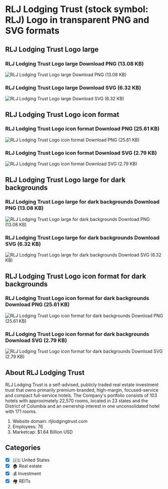 # RLJ Lodging Trust (stock symbol: RLJ) Logo in transparent PNG and SVG formats

## RLJ Lodging Trust Logo large

### RLJ Lodging Trust Logo large Download PNG (13.08 KB)

![RLJ Lodging Trust Logo large Download PNG (13.08 KB)](/img/orig/RLJ_BIG-ff7e95db.png)

### RLJ Lodging Trust Logo large Download SVG (6.32 KB)

![RLJ Lodging Trust Logo large Download SVG (6.32 KB)](/img/orig/RLJ_BIG-8fd1639c.svg)

## RLJ Lodging Trust Logo icon format

### RLJ Lodging Trust Logo icon format Download PNG (25.61 KB)

![RLJ Lodging Trust Logo icon format Download PNG (25.61 KB)](/img/orig/RLJ-596733ac.png)

### RLJ Lodging Trust Logo icon format Download SVG (2.79 KB)

![RLJ Lodging Trust Logo icon format Download SVG (2.79 KB)](/img/orig/RLJ-971b213f.svg)

## RLJ Lodging Trust Logo large for dark backgrounds

### RLJ Lodging Trust Logo large for dark backgrounds Download PNG (13.08 KB)

![RLJ Lodging Trust Logo large for dark backgrounds Download PNG (13.08 KB)](/img/orig/RLJ_BIG.D-faf11395.png)

### RLJ Lodging Trust Logo large for dark backgrounds Download SVG (6.32 KB)

![RLJ Lodging Trust Logo large for dark backgrounds Download SVG (6.32 KB)](/img/orig/RLJ_BIG.D-94cee005.svg)

## RLJ Lodging Trust Logo icon format for dark backgrounds

### RLJ Lodging Trust Logo icon format for dark backgrounds Download PNG (25.61 KB)

![RLJ Lodging Trust Logo icon format for dark backgrounds Download PNG (25.61 KB)](/img/orig/RLJ.D-bfe6ada9.png)

### RLJ Lodging Trust Logo icon format for dark backgrounds Download SVG (2.79 KB)

![RLJ Lodging Trust Logo icon format for dark backgrounds Download SVG (2.79 KB)](/img/orig/RLJ.D-06704863.svg)

## About RLJ Lodging Trust

RLJ Lodging Trust is a self-advised, publicly traded real estate investment trust that owns primarily premium-branded, high-margin, focused-service and compact full-service hotels. The Company's portfolio consists of 103 hotels with approximately 22,570 rooms, located in 23 states and the District of Columbia and an ownership interest in one unconsolidated hotel with 171 rooms.

1. Website domain: rljlodgingtrust.com
2. Employees: 76
3. Marketcap: $1.64 Billion USD


## Categories
- [x] 🇺🇸 United States
- [x] 🏠 Real estate
- [x] 💰 Investment
- [x] 🏘️ REITs
